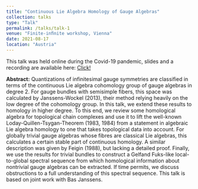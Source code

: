 ```yaml
---
title: "Continuous Lie Algebra Homology of Gauge Algebras"
collection: talks
type: "Talk"
permalink: /talks/talk-1
venue: "Finite-inﬁnite workshop, Vienna"
date: 2021-08-17
location: "Austria"
---
```


This talk was held online during the Covid-19 pandemic, slides and a recording are available here: <a href="https://sites.google.com/view/finite-infinite-workshop/schedule-and-abstracts">Click!</a> <br>

<b>Abstract:</b> Quantizations of infinitesimal gauge symmetries are classified in terms of the continuous Lie algebra cohomology group of gauge algebras in degree 2. For gauge bundles with semisimple fibers, this space was calculated by Janssens-Wockel (2013), their method relying heavily on the low degree of the cohomology group. In this talk, we extend these results to homology in higher degree. To this end, we review some homological algebra for topological chain complexes and use it to lift the well-known Loday-Quillen-Tsygan-Theorem (1983, 1984) from a statement in algebraic Lie algebra homology to one that takes topological data into account. For globally trivial gauge algebras whose fibres are classical Lie algebras, this calculates a certain stable part of continuous homology. A similar description was given by Feigin (1988), but lacking a detailed proof. Finally, we use the results for trivial bundles to construct a Gelfand Fuks-like local-to-global spectral sequence from which homological information about nontrivial gauge algebras can be extracted. If time permits, we discuss obstructions to a full understanding of this spectral sequence. This talk is based on joint work with Bas Janssens.
